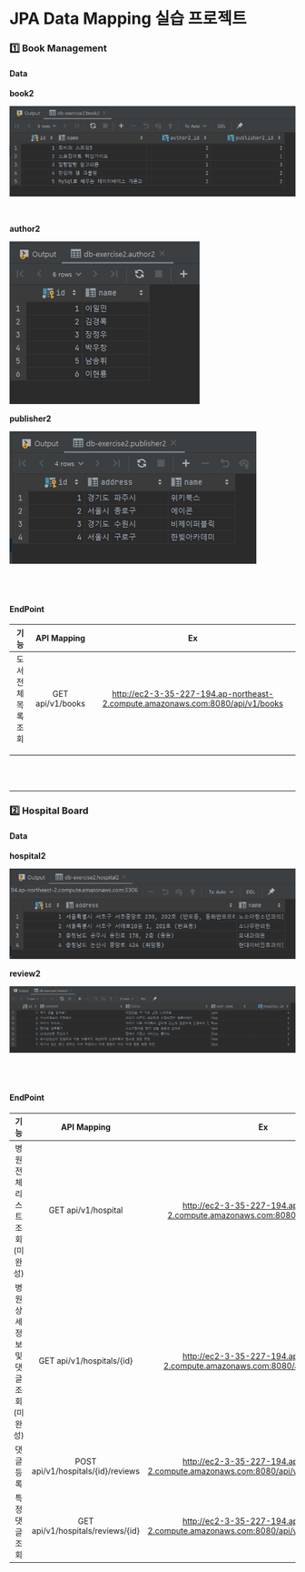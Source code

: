 # JPA Data Mapping 실습 프로젝트

### 1️⃣ Book Management

#### Data

**book2**

![image-20221123220926530](./assets/image-20221123220926530.png)

<br />

**author2**

![image-20221123213242255](./assets/image-20221123213242255.png)

**publisher2**

![image-20221123213320684](./assets/image-20221123213320684.png)

<br />

<br />

#### EndPoint

|        기능         |   API Mapping    |                              Ex                              |
| :-----------------: | :--------------: | :----------------------------------------------------------: |
| 도서 전체 목록 조회 | GET api/v1/books | http://ec2-3-35-227-194.ap-northeast-2.compute.amazonaws.com:8080/api/v1/books |
|                     |                  |                                                              |
|                     |                  |                                                              |
|                     |                  |                                                              |

<br />

<br />

---

### 2️⃣ Hospital Board

#### Data

**hospital2**

![image-20221123214546638](./assets/image-20221123214546638.png)

**review2**

![image-20221124160901793](./assets/image-20221124160901793.png)

<br />

<br />

#### EndPoint

|                기능                 |            API Mapping             |                              Ex                              |
| :---------------------------------: | :--------------------------------: | :----------------------------------------------------------: |
|    병원 전체 리스트 조회(미완성)    |        GET api/v1/hospital         | http://ec2-3-35-227-194.ap-northeast-2.compute.amazonaws.com:8080/api/v1/hospitals |
| 병원 상세정보 및 댓글 조회 (미완성) |     GET api/v1/hospitals/{id}      | http://ec2-3-35-227-194.ap-northeast-2.compute.amazonaws.com:8080/api/v1/hospitals/4 |
|              댓글 등록              | POST api/v1/hospitals/{id}/reviews | http://ec2-3-35-227-194.ap-northeast-2.compute.amazonaws.com:8080/api/v1/hospitals/4/reviews |
|           특정 댓글 조회            | GET api/v1/hospitals/reviews/{id}  | http://ec2-3-35-227-194.ap-northeast-2.compute.amazonaws.com:8080/api/v1/hospitals/reviews/2 |

